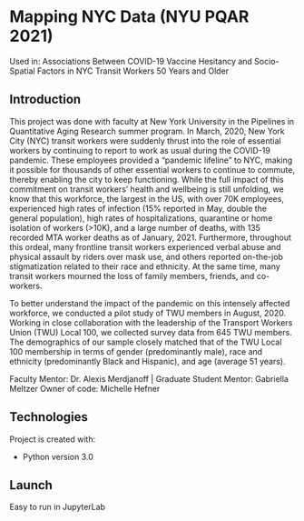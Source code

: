 # Mapping NYC Data (NYU PQAR 2021) 
Used in: Associations Between COVID-19 Vaccine Hesitancy and Socio-Spatial Factors in NYC Transit Workers 50 Years and Older


## Introduction 
This project was done with faculty at New York University in the Pipelines in Quantitative Aging Research summer program. 
In March, 2020, New York City (NYC) transit workers were suddenly thrust into the role of essential workers by continuing to report to work as usual during the COVID-19 pandemic. These employees provided a “pandemic lifeline” to NYC, making it possible for thousands of other essential workers to continue to commute, thereby enabling the city to keep functioning. While the full impact of this commitment on transit workers’ health and wellbeing is still unfolding, we know that this workforce, the largest in the US, with over 70K employees, experienced high rates of infection (15% reported in May, double the general population), high rates of hospitalizations, quarantine or home isolation of workers (>10K), and a large number of deaths, with 135 recorded MTA worker deaths as of January, 2021. Furthermore, throughout this ordeal, many frontline transit workers experienced verbal abuse and physical assault by riders over mask use, and others reported on-the-job stigmatization related to their race and ethnicity. At the same time, many transit workers mourned the loss of family members, friends, and co-workers.

To better understand the impact of the pandemic on this intensely affected workforce, we conducted a pilot study of TWU members in August, 2020. Working in close collaboration with the leadership of the Transport Workers Union (TWU) Local 100, we collected survey data from 645 TWU members. The demographics of our sample closely matched that of the TWU Local 100 membership in terms of gender (predominantly male), race and ethnicity (predominantly Black and Hispanic), and age (average 51 years).

Faculty Mentor: Dr. Alexis Merdjanoff | Graduate Student Mentor: Gabriella Meltzer
Owner of code: Michelle Hefner


## Technologies 
Project is created with: 
* Python version 3.0 


## Launch 
Easy to run in JupyterLab
